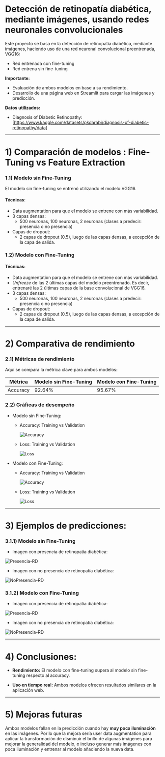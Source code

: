 # Detección de retinopatía diabética, mediante imágenes, usando redes neuronales convolucionales
Este proyecto se basa en la detección de retinopatía diabética, mediante imágenes, haciendo uso de una red neuronal convolucional preentrenada, VGG16:
- Red entrenada con fine-tuning
- Red entrena sin fine-tuning

**Importante:**
* Evaluación de ambos modelos en base a su rendimiento.
* Desarrollo de una página web en Streamlit para cargar las imágenes y predicción.

**Datos utilizados:**
- Diagnosis of Diabetic Retinopathy: [https://www.kaggle.com/datasets/pkdarabi/diagnosis-of-diabetic-retinopathy/data]

-----

# 1) Comparación de modelos : Fine-Tuning vs Feature Extraction

### 1.1) Modelo sin Fine-Tuning
El modelo sin fine-tuning se entrenó utilizando el modelo VGG16.

#### **Técnicas:** 
- Data augmentation para que el modelo se entrene con más variabilidad.
- 3 capas densas:
  - 500 neuronas, 100 neuronas, 2 neuronas (clases a predecir: presencia o no presencia)
- Capas de dropout:
  - 2 capas de dropout (0.5), luego de las capas densas, a excepción de la capa de salida.


### 1.2) Modelo con Fine-Tuning
#### **Técnicas:** 
- Data augmentation para que el modelo se entrene con más variabilidad.
- *Unfreeze* de las 2 últimas capas del modelo preentrenado. Es decir, entrenaré las 2 últimas capas de la base convolucional de VGG16.
- 3 capas densas:
  - 500 neuronas, 100 neuronas, 2 neuronas (clases a predecir: presencia o no presencia)
- Capas de dropout:
  - 2 capas de dropout (0.5), luego de las capas densas, a excepción de la capa de salida.

-----

# 2) Comparativa de rendimiento

### 2.1) Métricas de rendimiento
Aquí se compara la métrica clave para ambos modelos:

| Métrica      | Modelo sin Fine-Tuning | Modelo con Fine-Tuning |
|--------------|------------------------|------------------------|
|  Accuracy    | 92.64%                 | 95.67%                 |


### 2.2) Gráficas de desempeño
- Modelo sin Fine-Tuning:
  - Accuracy: Training vs Validation
    
    ![Accuracy](https://github.com/DianaMLlamocaZ/CLASIFICACION_IMAGENES/blob/main/ComputerVision-DIABETIC_RETINOPATHY/Imagenes-Prueba/Accuracy%20-%20DA%20-%20NFT.JPG)

  - Loss: Training vs Validation
    
    ![Loss](https://github.com/DianaMLlamocaZ/CLASIFICACION_IMAGENES/blob/main/ComputerVision-DIABETIC_RETINOPATHY/Imagenes-Prueba/Loss%20-%20DA%20-%20NFT.JPG)

- Modelo con Fine-Tuning:
  - Accuracy: Training vs Validation
    
    ![Accuracy](https://github.com/DianaMLlamocaZ/CLASIFICACION_IMAGENES/blob/main/ComputerVision-DIABETIC_RETINOPATHY/Imagenes-Prueba/Accuracy%20-%20DA%20-%20FT.JPG)

  - Loss: Training vs Validation
    
    ![Loss](https://github.com/DianaMLlamocaZ/CLASIFICACION_IMAGENES/blob/main/ComputerVision-DIABETIC_RETINOPATHY/Imagenes-Prueba/Loss%20-%20DA%20-%20FT.JPG)

-----

# 3) Ejemplos de predicciones:

### 3.1.1) Modelo sin Fine-Tuning

- Imagen con presencia de retinopatía diabética:
  
![Presencia-RD](https://github.com/DianaMLlamocaZ/CLASIFICACION_IMAGENES/blob/main/ComputerVision-DIABETIC_RETINOPATHY/Imagenes-Prueba/Modelo-NoFT-DA-RD.JPG)

- Imagen con no presencia de retinopatía diabética:
  
![NoPresencia-RD](https://github.com/DianaMLlamocaZ/CLASIFICACION_IMAGENES/blob/main/ComputerVision-DIABETIC_RETINOPATHY/Imagenes-Prueba/Modelo-NoFT-DA-RD.JPG)


### 3.1.2) Modelo con Fine-Tuning

- Imagen con presencia de retinopatía diabética:
  
![Presencia-RD](https://github.com/DianaMLlamocaZ/CLASIFICACION_IMAGENES/blob/main/ComputerVision-DIABETIC_RETINOPATHY/Imagenes-Prueba/Modelo-FT-DA-RD.JPG)

- Imagen con no presencia de retinopatía diabética:

![NoPresencia-RD](https://github.com/DianaMLlamocaZ/CLASIFICACION_IMAGENES/blob/main/ComputerVision-DIABETIC_RETINOPATHY/Imagenes-Prueba/Modelo-FT-DA-NRD.JPG)

-----

# 4) Conclusiones:
- **Rendimiento:** El modelo con fine-tuning supera al modelo sin fine-tuning respecto al accuracy.

- **Uso en tiempo real:** Ambos modelos ofrecen resultados similares en la aplicación web.

-----

# 5) Mejoras futuras

Ambos modelos fallan en la predicción cuando hay **muy poca iluminación** en las imágenes. Por lo que la mejora sería user data augmentation para aplicar la transformación de disminuir el brillo de algunas imágenes para mejorar la generalidad del modelo, o incluso generar más imágenes con poca iluminación y entrenar al modelo añadiendo la nueva data.

